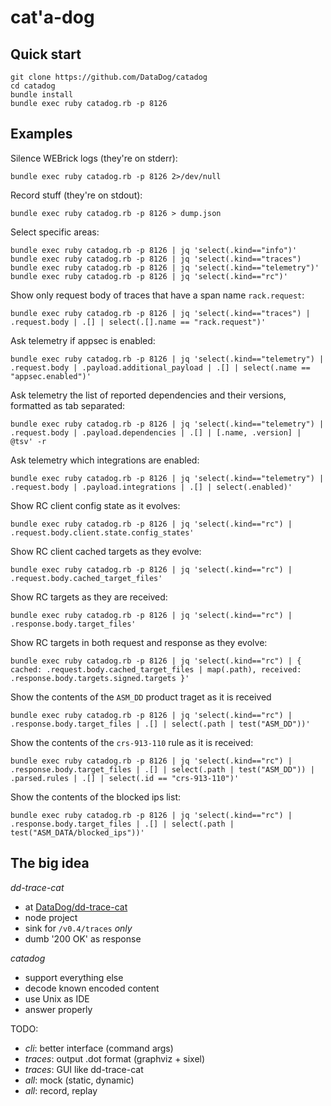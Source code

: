 # cat'a-dog

## Quick start

```
git clone https://github.com/DataDog/catadog
cd catadog
bundle install
bundle exec ruby catadog.rb -p 8126
```

## Examples

Silence WEBrick logs (they're on stderr):

```
bundle exec ruby catadog.rb -p 8126 2>/dev/null
```

Record stuff (they're on stdout):

```
bundle exec ruby catadog.rb -p 8126 > dump.json
```

Select specific areas:

```
bundle exec ruby catadog.rb -p 8126 | jq 'select(.kind=="info")'
bundle exec ruby catadog.rb -p 8126 | jq 'select(.kind=="traces")
bundle exec ruby catadog.rb -p 8126 | jq 'select(.kind=="telemetry")'
bundle exec ruby catadog.rb -p 8126 | jq 'select(.kind=="rc")'
```

Show only request body of traces that have a span name `rack.request`:

```
bundle exec ruby catadog.rb -p 8126 | jq 'select(.kind=="traces") | .request.body | .[] | select(.[].name == "rack.request")'
```

Ask telemetry if appsec is enabled:

```
bundle exec ruby catadog.rb -p 8126 | jq 'select(.kind=="telemetry") | .request.body | .payload.additional_payload | .[] | select(.name == "appsec.enabled")'
```

Ask telemetry the list of reported dependencies and their versions, formatted as tab separated:

```
bundle exec ruby catadog.rb -p 8126 | jq 'select(.kind=="telemetry") | .request.body | .payload.dependencies | .[] | [.name, .version] | @tsv' -r
```

Ask telemetry which integrations are enabled:

```
bundle exec ruby catadog.rb -p 8126 | jq 'select(.kind=="telemetry") | .request.body | .payload.integrations | .[] | select(.enabled)'
```

Show RC client config state as it evolves:

```
bundle exec ruby catadog.rb -p 8126 | jq 'select(.kind=="rc") | .request.body.client.state.config_states'
```

Show RC client cached targets as they evolve:

```
bundle exec ruby catadog.rb -p 8126 | jq 'select(.kind=="rc") | .request.body.cached_target_files'
```

Show RC targets as they are received:

```
bundle exec ruby catadog.rb -p 8126 | jq 'select(.kind=="rc") | .response.body.target_files'
```

Show RC targets in both request and response as they evolve:

```
bundle exec ruby catadog.rb -p 8126 | jq 'select(.kind=="rc") | { cached: .request.body.cached_target_files | map(.path), received: .response.body.targets.signed.targets }'
```

Show the contents of the `ASM_DD` product traget as it is received

```
bundle exec ruby catadog.rb -p 8126 | jq 'select(.kind=="rc") | .response.body.target_files | .[] | select(.path | test("ASM_DD"))'
```

Show the contents of the `crs-913-110` rule as it is received:

```
bundle exec ruby catadog.rb -p 8126 | jq 'select(.kind=="rc") | .response.body.target_files | .[] | select(.path | test("ASM_DD")) | .parsed.rules | .[] | select(.id == "crs-913-110")'
```

Show the contents of the blocked ips list:

```
bundle exec ruby catadog.rb -p 8126 | jq 'select(.kind=="rc") | .response.body.target_files | .[] | select(.path | test("ASM_DATA/blocked_ips"))'
```

## The big idea

*dd-trace-cat*

- at [DataDog/dd-trace-cat](https://github.com/DataDog/dd-trace-cat)
- node project
- sink for `/v0.4/traces` *only*
- dumb '200 OK' as response

*catadog*

- support everything else
- decode known encoded content
- use Unix as IDE
- answer properly

TODO:

- *cli*: better interface (command args)
- *traces*: output .dot format (graphviz + sixel)
- *traces*: GUI like dd-trace-cat
- *all*: mock (static, dynamic)
- *all*: record, replay


























